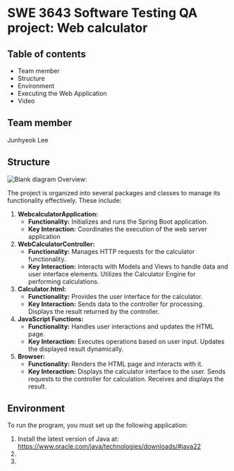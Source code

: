 SWE 3643 Software Testing QA project: Web calculator
===


Table of contents
---
* Team member
* Structure
* Environment
* Executing the Web Application
* Video

Team member
---

Junhyeok Lee

Structure
---
![Blank diagram](https://github.com/MysteryZer0/SWE3643_Spring_Proj/assets/159580266/99e54369-262f-4116-9ee0-d8fb7e5755b4)
Overview:

The project is organized into several packages and classes to manage its functionality effectively. These include:

1. **WebcalculatorApplication:**
   * **Functionality:** Initializes and runs the Spring Boot application.
   * **Key Interaction:** Coordinates the execution of the web server application
2. **WebCalculatorController:**
   * **Functionality:** Manages HTTP requests for the calculator functionality.
   * **Key Interaction:** Interacts with Models and Views to handle data and user interface elements. Utilizes the Calculator Engine for performing calculations.
3. **Calculator.html:**
   * **Functionality:** Provides the user interface for the calculator.
   * **Key Interaction:** Sends data to the controller for processing. Displays the result returned by the controller.
4. **JavaScript Functions:**
   * **Functionality:** Handles user interactions and updates the HTML page.
   * **Key Interaction:** Executes operations based on user input. Updates the displayed result dynamically.
5. **Browser:**
   * **Functionality:** Renders the HTML page and interacts with it.
   * **Key Interaction:** Displays the calculator interface to the user. Sends requests to the controller for calculation. Receives and displays the result.

Environment
---

To run the program, you must set up the following application:

1. Install the latest version of Java at: https://www.oracle.com/java/technologies/downloads/#java22
2.
3.
